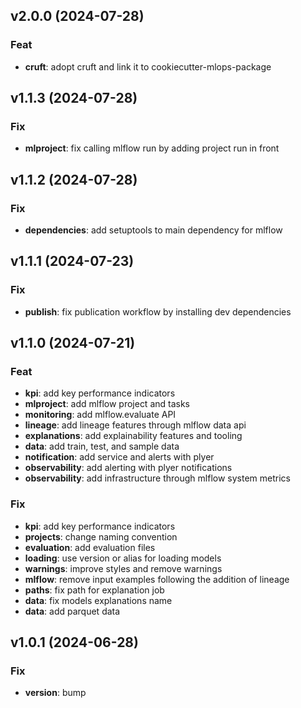 ## v2.0.0 (2024-07-28)

### Feat

- **cruft**: adopt cruft and link it to cookiecutter-mlops-package

## v1.1.3 (2024-07-28)

### Fix

- **mlproject**: fix calling mlflow run by adding project run in front

## v1.1.2 (2024-07-28)

### Fix

- **dependencies**: add setuptools to main dependency for mlflow

## v1.1.1 (2024-07-23)

### Fix

- **publish**: fix publication workflow by installing dev dependencies

## v1.1.0 (2024-07-21)

### Feat

- **kpi**: add key performance indicators
- **mlproject**: add mlflow project and tasks
- **monitoring**: add mlflow.evaluate API
- **lineage**: add lineage features through mlflow data api
- **explanations**: add explainability features and tooling
- **data**: add train, test, and sample data
- **notification**: add service and alerts with plyer
- **observability**: add alerting with plyer notifications
- **observability**: add infrastructure through mlflow system metrics

### Fix

- **kpi**: add key performance indicators
- **projects**: change naming convention
- **evaluation**: add evaluation files
- **loading**: use version or alias for loading models
- **warnings**: improve styles and remove warnings
- **mlflow**: remove input examples following the addition of lineage
- **paths**: fix path for explanation job
- **data**: fix models explanations name
- **data**: add parquet data

## v1.0.1 (2024-06-28)

### Fix

- **version**: bump
